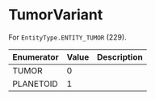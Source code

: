 # TumorVariant

For `EntityType.ENTITY_TUMOR` (229). 

| Enumerator | Value | Description |
| - | - | - |
| TUMOR | 0 |  |
| PLANETOID | 1 |  |
